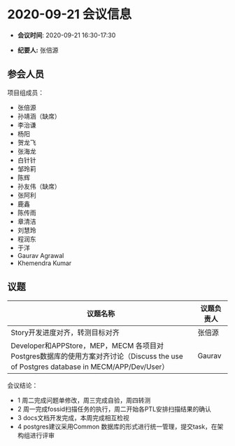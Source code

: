 # 2020-09-21 会议信息  

-  **会议时间**: 2020-09-21  16:30-17:30

-  **纪要人:** 张倍源

## 参会人员
项目组成员：
- 张倍源
- 孙靖涵（缺席）
- 李治谦
- 杨阳
- 贺龙飞
- 张海龙
- 白针针
- 邹玲莉
- 陈辉
- 孙友伟（缺席）
- 张阿利
- 鹿鑫
- 陈传雨
- 章清洁
- 刘慧玲
- 程润东
- 于洋
- Gaurav Agrawal
- Khemendra Kumar


## 议题

议题名称 | 议题负责人
---- | ----
Story开发进度对齐，转测目标对齐 | 张倍源
Developer和APPStore，MEP，MECM 各项目对Postgres数据库的使用方案对齐讨论（Discuss the use of Postgres database in MECM/APP/Dev/User） | Gaurav

会议结论：

- 1 周二完成问题单修改，周三完成自验，周四转测
- 2 周一完成fossid扫描任务的执行，周二开始各PTL安排扫描结果的确认
- 3 docs文档开发完成，本周完成相互检视
- 4 postgres建议采用Common 数据库的形式进行统一管理，提交task，在架构组进行评审